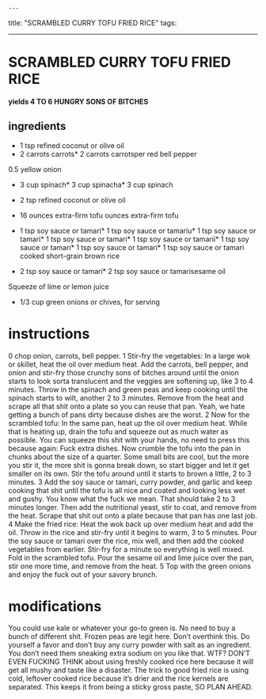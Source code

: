 

	---
title: "SCRAMBLED CURRY TOFU FRIED RICE"
tags:

---
# SCRAMBLED CURRY TOFU FRIED RICE
#### yields 4 TO 6 HUNGRY SONS OF BITCHES
## ingredients
* 1 tsp refined coconut or olive oil
* 2 carrots carrots* 2 carrots carrotsper red bell pepper

0.5 yellow onion
* 3 cup spinach* 3 cup spinacha* 3 cup spinach
* 2 tsp refined coconut or olive oil

* 16 ounces extra-firm tofu ounces extra-firm tofu
* 1 tsp soy sauce or tamari* 1 tsp soy sauce or tamariu* 1 tsp soy sauce or tamari* 1 tsp soy sauce or tamari* 1 tsp soy sauce or tamarii* 1 tsp soy sauce or tamari* 1 tsp soy sauce or tamari* 1 tsp soy sauce or tamari cooked short-grain brown rice

* 2 tsp soy sauce or tamari* 2 tsp soy sauce or tamarisesame oil

Squeeze of lime or lemon juice
* 1/3 cup green onions or chives, for serving

# instructions
0 chop onion, carrots, bell pepper.
1 Stir-fry the vegetables: In a large wok or skillet, heat the oil over medium heat. Add the carrots, bell pepper, and onion and stir-fry those crunchy sons of bitches around until the onion starts to look sorta translucent and the veggies are softening up, like 3 to 4 minutes. Throw in the spinach and green peas and keep cooking until the spinach starts to wilt, another 2 to 3 minutes. Remove from the heat and scrape all that shit onto a plate so you can reuse that pan. Yeah, we hate getting a bunch of pans dirty because dishes are the worst.
2 Now for the scrambled tofu: In the same pan, heat up the oil over medium heat. While that is heating up, drain the tofu and squeeze out as much water as possible. You can squeeze this shit with your hands, no need to press this because again: Fuck extra dishes. Now crumble the tofu into the pan in chunks about the size of a quarter. Some small bits are cool, but the more you stir it, the more shit is gonna break down, so start bigger and let it get smaller on its own. Stir the tofu around until it starts to brown a little, 2 to 3 minutes.
3 Add the soy sauce or tamari, curry powder, and garlic and keep cooking that shit until the tofu is all nice and coated and looking less wet and gushy. You know what the fuck we mean. That should take 2 to 3 minutes longer. Then add the nutritional yeast, stir to coat, and remove from the heat. Scrape that shit out onto a plate because that pan has one last job.
4 Make the fried rice: Heat the wok back up over medium heat and add the oil. Throw in the rice and stir-fry until it begins to warm, 3 to 5 minutes. Pour the soy sauce or tamari over the rice, mix well, and then add the cooked vegetables from earlier. Stir-fry for a minute so everything is well mixed. Fold in the scrambled tofu. Pour the sesame oil and lime juice over the pan, stir one more time, and remove from the heat.
5 Top with the green onions and enjoy the fuck out of your savory brunch.

# modifications

You could use kale or whatever your go-to green is. No need to buy a bunch of different shit.
 Frozen peas are legit here. Don’t overthink this.
 Do yourself a favor and don’t buy any curry powder with salt as an ingredient. You don’t need them sneaking extra sodium on you like that.
 WTF?
DON’T EVEN FUCKING THINK about using freshly cooked rice here because it will get all mushy and taste like a disaster. The trick to good fried rice is using cold, leftover cooked rice because it’s drier and the rice kernels are separated. This keeps it from being a sticky gross paste, SO PLAN AHEAD.
	

